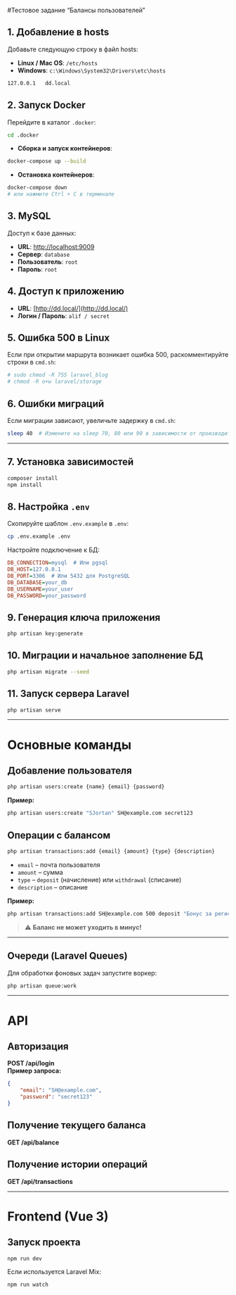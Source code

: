 #Тестовое задание
“Балансы пользователей”

## 1. Добавление в hosts
Добавьте следующую строку в файл hosts:
- **Linux / Mac OS**: `/etc/hosts`
- **Windows**: `c:\Windows\System32\Drivers\etc\hosts`

```sh
127.0.0.1   dd.local
```

## 2. Запуск Docker
Перейдите в каталог `.docker`:
```sh
cd .docker
```

- **Сборка и запуск контейнеров**:
```sh
docker-compose up --build
```
- **Остановка контейнеров**:
```sh
docker-compose down
# или нажмите Ctrl + C в терминале
```

## 3. MySQL
Доступ к базе данных:
- **URL**: [http://localhost:9009](http://localhost:9009)
- **Сервер**: `database`
- **Пользователь**: `root`
- **Пароль**: `root`

## 4. Доступ к приложению
- **URL**: [http://dd.local/](http://dd.local/)
- **Логин / Пароль**: `alif / secret`

## 5. Ошибка 500 в Linux
Если при открытии маршрута возникает ошибка 500, раскомментируйте строки в `cmd.sh`:
```sh
# sudo chmod -R 755 laravel_blog
# chmod -R o+w laravel/storage
```

## 6. Ошибки миграций
Если миграции зависают, увеличьте задержку в `cmd.sh`:
```sh
sleep 40  # Измените на sleep 70, 80 или 90 в зависимости от производительности системы
```

---

## 7. Установка зависимостей
```sh
composer install
npm install
```

## 8. Настройка `.env`
Скопируйте шаблон `.env.example` в `.env`:
```sh
cp .env.example .env
```
Настройте подключение к БД:
```ini
DB_CONNECTION=mysql  # Или pgsql
DB_HOST=127.0.0.1
DB_PORT=3306  # Или 5432 для PostgreSQL
DB_DATABASE=your_db
DB_USERNAME=your_user
DB_PASSWORD=your_password
```

## 9. Генерация ключа приложения
```sh
php artisan key:generate
```

## 10. Миграции и начальное заполнение БД
```sh
php artisan migrate --seed
```

## 11. Запуск сервера Laravel
```sh
php artisan serve
```

---

# Основные команды

## Добавление пользователя
```sh
php artisan users:create {name} {email} {password}
```
**Пример:**
```sh
php artisan users:create "SJortan" SH@example.com secret123
```

## Операции с балансом
```sh
php artisan transactions:add {email} {amount} {type} {description}
```
- `email` – почта пользователя
- `amount` – сумма
- `type` – `deposit` (начисление) или `withdrawal` (списание)
- `description` – описание

**Пример:**
```sh
php artisan transactions:add SH@example.com 500 deposit "Бонус за регистрацию"
```
> ⚠ **Баланс не может уходить в минус!**

---

## Очереди (Laravel Queues)
Для обработки фоновых задач запустите воркер:
```sh
php artisan queue:work
```

---

# API

## Авторизация
**POST /api/login**  
**Пример запроса:**
```json
{
    "email": "SH@example.com",
    "password": "secret123"
}
```

## Получение текущего баланса
**GET /api/balance**

## Получение истории операций
**GET /api/transactions**

---

# Frontend (Vue 3)

## Запуск проекта
```sh
npm run dev
```
Если используется Laravel Mix:
```sh
npm run watch
```

